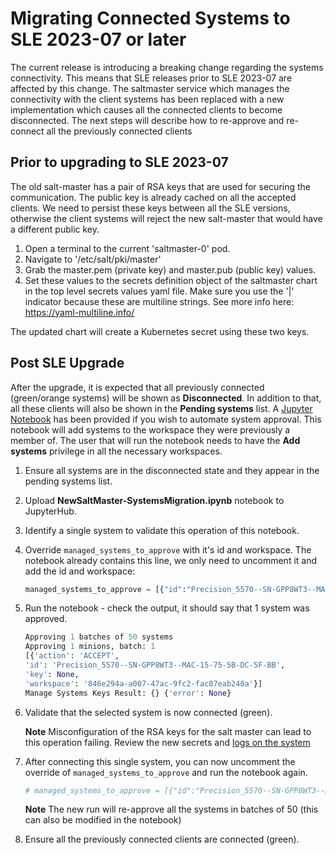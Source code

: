# Migrating Connected Systems to SLE 2023-07 or later

The current release is introducing a breaking change regarding the systems connectivity. This means that SLE releases prior to SLE 2023-07 are affected by this change. The saltmaster service which manages the connectivity with the client systems has been replaced with a new implementation which causes all the connected clients to become disconnected. The next steps will describe how to re-approve and re-connect all the previously connected clients

## Prior to upgrading to SLE 2023-07

The old salt-master has a pair of RSA keys that are used for securing the communication. The public key is already cached on all the
accepted clients. We need to persist these keys between all the SLE versions, otherwise the client systems will reject the new salt-master
that would have a different public key.

1. Open a terminal to the current 'saltmaster-0' pod.
2. Navigate to '/etc/salt/pki/master'
3. Grab the master.pem (private key) and master.pub (public key) values.
4. Set these values to the secrets definition object of the saltmaster chart in the top level secrets values yaml file. Make sure
you use the '|' indicator because these are multiline strings. See more info here: <https://yaml-multiline.info/>

The updated chart will create a Kubernetes secret using these two keys.

## Post SLE Upgrade

After the upgrade, it is expected that all previously connected (green/orange systems) will be shown as **Disconnected**. In addition to that, all these clients will also be shown in the **Pending systems** list. A [Jupyter Notebook](./NewSaltMaster-SystemsMigration.ipynb) has been provided if you wish to automate system approval. This notebook will add systems to the workspace they were previously a member of. The user that will run the notebook needs to have the **Add systems** privilege in all the necessary workspaces.  

1. Ensure all systems are in the disconnected state and they appear in the pending systems list.
1. Upload **NewSaltMaster-SystemsMigration.ipynb** notebook to JupyterHub.
1. Identify a single system to validate this operation of this notebook.
1. Override `managed_systems_to_approve` with it's id and workspace. The notebook already
contains this line, we only need to uncomment it and add the id and workspace:

    ```python
    managed_systems_to_approve = [{"id":"Precision_5570--SN-GPP8WT3--MAC-15-75-5B-DC-5F-BB","workspace":"846e294a-a007-47ac-9fc2-fac07eab240a"}]
    ```

1. Run the notebook - check the output, it should say that 1 system was approved.

    ```python
    Approving 1 batches of 50 systems
    Approving 1 minions, batch: 1
    [{'action': 'ACCEPT',
    'id': 'Precision_5570--SN-GPP8WT3--MAC-15-75-5B-DC-5F-BB',
    'key': None,
    'workspace': '846e294a-a007-47ac-9fc2-fac07eab240a'}]
    Manage Systems Keys Result: {} {'error': None}
    ```

1. Validate that the selected system is now connected (green).

    **Note** Misconfiguration of the RSA keys for the salt master can lead to this operation failing. Review the new secrets and [logs on the system](https://knowledge.ni.com/KnowledgeArticleDetails?id=kA00Z000000kGcSSAU&l=en-US)
1. After connecting this single system, you can now uncomment the override of `managed_systems_to_approve` and run the notebook again.

    ```python
    # managed_systems_to_approve = [{"id":"Precision_5570--SN-GPP8WT3--MAC-15-75-5B-DC-5F-BB","workspace":"846e294a-a007-47ac-9fc2-fac07eab240a"}]
    ```

    **Note** The new run will re-approve all the systems in batches of 50 (this can also be modified in the notebook)
1. Ensure all the previously connected clients are connected (green).

